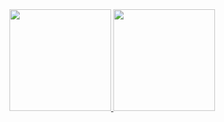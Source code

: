 <div>
<a href="https://github.com/gaboel0">
<img height="180em" src="https://github-readme-stats.vercel.app/api/top-langs/?username=gaboel0&layout=compact&langs_count=7&theme=dracula"/>
<img height="180em" src="https://github-readme-stats.vercel.app/api?username=gaboel0&show_icons=true&theme=dracula&include_all_commits=true&count_private=true"/>
</div>

